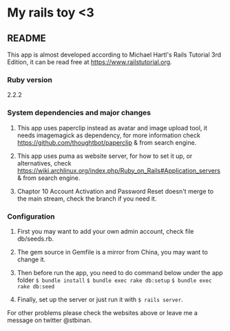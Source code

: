 # My rails toy <3

## README

This app is almost developed according to Michael Hartl's Rails Tutorial 3rd Edition, it can be read free at https://www.railstutorial.org.

### Ruby version
2.2.2

### System dependencies and major changes
1. This app uses paperclip instead as avatar and image upload tool, it needs imagemagick as dependency, for more information check https://github.com/thoughtbot/paperclip & from search engine.

2. This app uses puma as website server, for how to set it up, or alternatives, check https://wiki.archlinux.org/index.php/Ruby_on_Rails#Application_servers & from search engine.

3. Chaptor 10 Account Activation and Password Reset doesn't merge to the main stream, check the branch if you need it.

### Configuration
1. First you may want to add your own admin account, check file db/seeds.rb.

2. The gem source in Gemfile is a mirror from China, you may want to change it.

3. Then before run the app, you need to do command below under the app folder
 `$ bundle install`
 `$ bundle exec rake db:setup`
 `$ bundle exec rake db:seed`

4. Finally, set up the server or just run it with `$ rails server`.

For other problems please check the websites above or leave me a message on twitter @stbinan.

